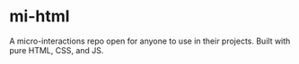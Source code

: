 # mi-html
A micro-interactions repo open for anyone to use in their projects. Built with pure HTML, CSS, and JS. 
